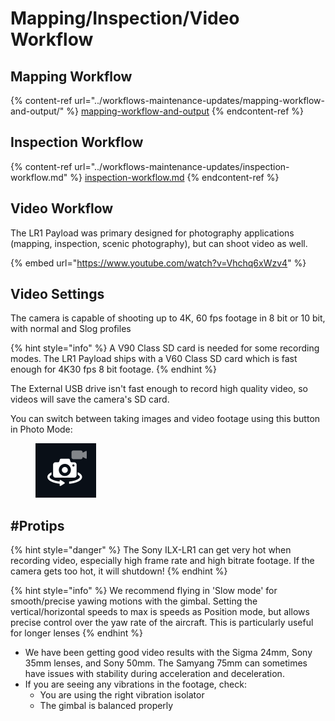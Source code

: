 # Mapping/Inspection/Video Workflow

## Mapping Workflow

{% content-ref url="../workflows-maintenance-updates/mapping-workflow-and-output/" %}
[mapping-workflow-and-output](../workflows-maintenance-updates/mapping-workflow-and-output/)
{% endcontent-ref %}

## Inspection Workflow&#x20;

{% content-ref url="../workflows-maintenance-updates/inspection-workflow.md" %}
[inspection-workflow.md](../workflows-maintenance-updates/inspection-workflow.md)
{% endcontent-ref %}

## Video Workflow&#x20;

The LR1 Payload was primary designed for photography applications (mapping, inspection, scenic photography), but can shoot video as well.&#x20;

{% embed url="https://www.youtube.com/watch?v=Vhchq6xWzv4" %}

## Video Settings

The camera is capable of shooting up to 4K, 60 fps footage in 8 bit or 10 bit, with normal and Slog profiles

{% hint style="info" %}
A V90 Class SD card is needed for some recording modes. The LR1 Payload ships with a V60 Class SD card which is fast enough for 4K30 fps 8 bit footage. &#x20;
{% endhint %}

The External USB drive isn't fast enough to record high quality video, so videos will save the camera's SD card.&#x20;

You can switch between taking images and video footage using this button in Photo Mode:&#x20;

<figure><img src="../../../.gitbook/assets/image (6) (1).png" alt=""><figcaption></figcaption></figure>

## #Protips

{% hint style="danger" %}
The Sony ILX-LR1 can get very hot when recording video, especially high frame rate and high bitrate footage. If the camera gets too hot, it will shutdown!
{% endhint %}

{% hint style="info" %}
We recommend flying in 'Slow mode' for smooth/precise yawing motions with the gimbal. Setting the vertical/horizontal speeds to max is speeds as Position mode, but allows precise control over the yaw rate of the aircraft. This is particularly useful for longer lenses
{% endhint %}

* We have been getting good video results with the Sigma 24mm, Sony 35mm lenses, and Sony 50mm. The Samyang 75mm can sometimes have issues with stability during acceleration and deceleration.&#x20;
* If you are seeing any vibrations in the footage, check:
  * You are using the right vibration isolator&#x20;
  * The gimbal is balanced properly&#x20;
